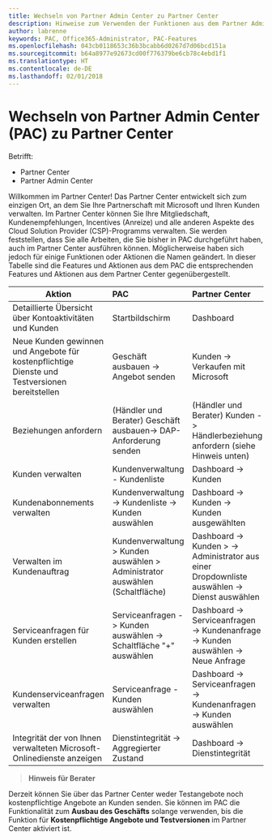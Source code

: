 ```yaml
---
title: Wechseln von Partner Admin Center zu Partner Center
description: Hinweise zum Verwenden der Funktionen aus dem Partner Admin Center im Partner Center
author: labrenne
keywords: PAC, Office365-Administrator, PAC-Features
ms.openlocfilehash: 043cb0118653c36b3bcabb6d0267d7d06bcd151a
ms.sourcegitcommit: b64a8977e92673cd00f776379be6cb78c4ebd1f1
ms.translationtype: HT
ms.contentlocale: de-DE
ms.lasthandoff: 02/01/2018
---
```

# <a name="moving-from-partner-admin-center-pac-to-partner-center"></a>Wechseln von Partner Admin Center (PAC) zu Partner Center

Betrifft:
- Partner Center
- Partner Admin Center

Willkommen im Partner Center! Das Partner Center entwickelt sich zum einzigen Ort, an dem Sie Ihre Partnerschaft mit Microsoft und Ihren Kunden verwalten. Im Partner Center können Sie Ihre Mitgliedschaft, Kundenempfehlungen, Incentives (Anreize) und alle anderen Aspekte des Cloud Solution Provider (CSP)-Programms verwalten. Sie werden feststellen, dass Sie alle Arbeiten, die Sie bisher in PAC durchgeführt haben, auch im Partner Center ausführen können. Möglicherweise haben sich jedoch für einige Funktionen oder Aktionen die Namen geändert. In dieser Tabelle sind die Features und Aktionen aus dem PAC die entsprechenden Features und Aktionen aus dem Partner Center gegenübergestellt.


|**Aktion**   |**PAC**   |**Partner Center**   |
|--------------|:--------------|:---------------|
|Detaillierte Übersicht über Kontoaktivitäten und Kunden|Startbildschirm|Dashboard|
|Neue Kunden gewinnen und Angebote für kostenpflichtige Dienste und Testversionen bereitstellen|Geschäft ausbauen -> Angebot senden|Kunden -> Verkaufen mit Microsoft|
|Beziehungen anfordern|(Händler und Berater) Geschäft ausbauen-> DAP-Anforderung senden|(Händler und Berater) Kunden -> Händlerbeziehung anfordern (siehe Hinweis unten)|
|Kunden verwalten|Kundenverwaltung - Kundenliste|Dashboard -> Kunden|
|Kundenabonnements verwalten|Kundenverwaltung -> Kundenliste -> Kunden auswählen|Dashboard -> Kunden -> Kunden ausgewählten|
|Verwalten im Kundenauftrag|Kundenverwaltung > Kunden auswählen > Administrator auswählen (Schaltfläche)|Dashboard -> Kunden > -> Administrator aus einer Dropdownliste auswählen -> Dienst auswählen|
|Serviceanfragen für Kunden erstellen|Serviceanfragen -> Kunden auswählen -> Schaltfläche "+" auswählen | Dashboard -> Serviceanfragen -> Kundenanfrage -> Kunden auswählen -> Neue Anfrage|
|Kundenserviceanfragen verwalten| Serviceanfrage - Kunden auswählen|Dashboard -> Serviceanfragen -> Kundenanfragen -> Kunden auswählen|
|Integrität der von Ihnen verwalteten Microsoft-Onlinedienste anzeigen|Dienstintegrität -> Aggregierter Zustand|Dashboard -> Dienstintegrität|

>**Hinweis für Berater**<br> 

Derzeit können Sie über das Partner Center weder Testangebote noch kostenpflichtige Angebote an Kunden senden.  Sie können im PAC die Funktionalität zum **Ausbau des Geschäfts** solange verwenden, bis die Funktion für **Kostenpflichtige Angebote und Testversionen** im Partner Center aktiviert ist.